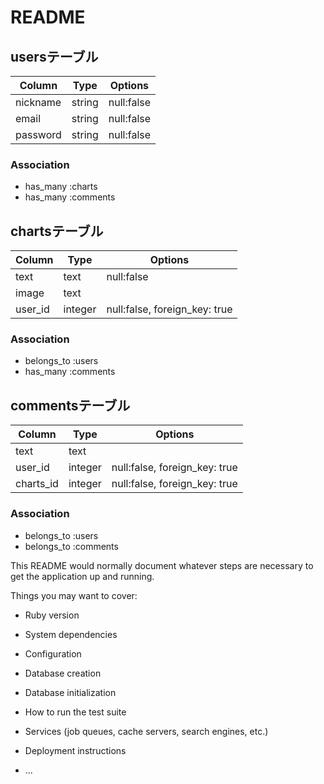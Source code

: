 # README

## usersテーブル

|Column|Type|Options|
|------|----|-------|
|nickname|string|null:false|
|email|string|null:false|
|password|string|null:false|

### Association
- has_many :charts
- has_many :comments

## chartsテーブル
|Column|Type|Options|
|------|----|-------|
|text|text|null:false|
|image|text|
|user_id|integer|null:false, foreign_key: true|

### Association
- belongs_to :users
- has_many :comments

## commentsテーブル
|Column|Type|Options|
|------|----|-------|
|text|text|
|user_id|integer|null:false, foreign_key: true|
|charts_id|integer|null:false, foreign_key: true|

### Association
- belongs_to :users
- belongs_to :comments

This README would normally document whatever steps are necessary to get the
application up and running.

Things you may want to cover:

* Ruby version

* System dependencies

* Configuration

* Database creation

* Database initialization

* How to run the test suite

* Services (job queues, cache servers, search engines, etc.)

* Deployment instructions

* ...

